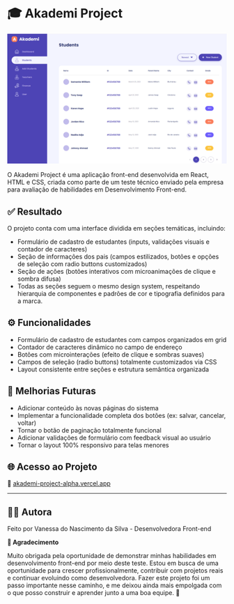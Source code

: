 # 🎓 Akademi Project

![Akademi Project Preview](./src/assets/images/preview/Akademi_Project_Preview.png)

O Akademi Project é uma aplicação front-end desenvolvida em React, HTML e CSS, criada como parte de um teste técnico enviado pela empresa para avaliação de habilidades em Desenvolvimento Front-end.

## ✅ Resultado

O projeto conta com uma interface dividida em seções temáticas, incluindo:

- Formulário de cadastro de estudantes (inputs, validações visuais e contador de caracteres)
- Seção de informações dos pais (campos estilizados, botões e opções de seleção com radio buttons customizados)
- Seção de ações (botões interativos com microanimações de clique e sombra difusa)
- Todas as seções seguem o mesmo design system, respeitando hierarquia de componentes e padrões de cor e tipografia definidos para a marca.

## ⚙️ Funcionalidades

- Formulário de cadastro de estudantes com campos organizados em grid
- Contador de caracteres dinâmico no campo de endereço
- Botões com microinterações (efeito de clique e sombras suaves)
- Campos de seleção (radio buttons) totalmente customizados via CSS
- Layout consistente entre seções e estrutura semântica organizada

## 🔧 Melhorias Futuras

- Adicionar conteúdo às novas páginas do sistema
- Implementar a funcionalidade completa dos botões (ex: salvar, cancelar, voltar)
- Tornar o botão de paginação totalmente funcional
- Adicionar validações de formulário com feedback visual ao usuário
- Tornar o layout 100% responsivo para telas menores

## 🌐 Acesso ao Projeto

🔗 [akademi-project-alpha.vercel.app](https://akademi-project-alpha.vercel.app)

---

## 👩‍💻 Autora

Feito por Vanessa do Nascimento da Silva -
Desenvolvedora Front-end

**💬 Agradecimento**

Muito obrigada pela oportunidade de demonstrar minhas habilidades em desenvolvimento front-end por meio deste teste.
Estou em busca de uma oportunidade para crescer profissionalmente, contribuir com projetos reais e continuar evoluindo como desenvolvedora.
Fazer este projeto foi um passo importante nesse caminho, e me deixou ainda mais empolgada com o que posso construir e aprender junto a uma boa equipe. 💜
